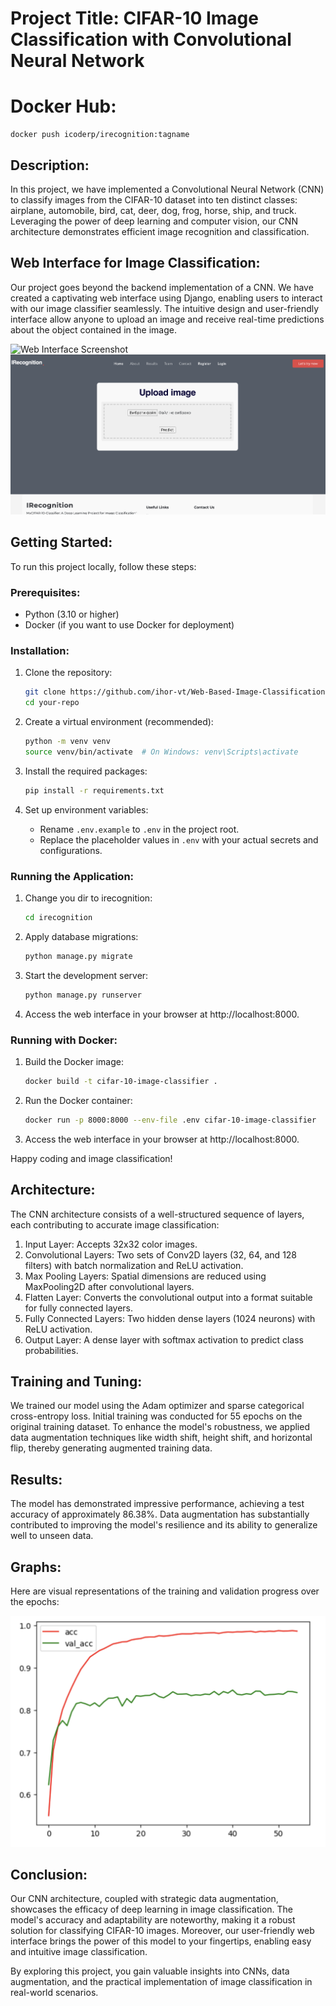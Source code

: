 # Project Title: CIFAR-10 Image Classification with Convolutional Neural Network

# Docker Hub:
```
docker push icoderp/irecognition:tagname
```

## Description:
In this project, we have implemented a Convolutional Neural Network (CNN) to classify images from the CIFAR-10 dataset into ten distinct classes: airplane, automobile, bird, cat, deer, dog, frog, horse, ship, and truck. Leveraging the power of deep learning and computer vision, our CNN architecture demonstrates efficient image recognition and classification.

## Web Interface for Image Classification:
Our project goes beyond the backend implementation of a CNN. We have created a captivating web interface using Django, enabling users to interact with our image classifier seamlessly. The intuitive design and user-friendly interface allow anyone to upload an image and receive real-time predictions about the object contained in the image.

![Web Interface Screenshot](/img/web-i.png)
![Web Interface Screenshot](/img/web-i-upload.png)

## Getting Started:

To run this project locally, follow these steps:

### Prerequisites:

- Python (3.10 or higher)
- Docker (if you want to use Docker for deployment)

### Installation:

1. Clone the repository:
   ```bash
   git clone https://github.com/ihor-vt/Web-Based-Image-Classification-with-CIFAR-10-Datase.git
   cd your-repo
   ```

2. Create a virtual environment (recommended):
   ```bash
   python -m venv venv
   source venv/bin/activate  # On Windows: venv\Scripts\activate
   ```

3. Install the required packages:
   ```bash
   pip install -r requirements.txt
   ```

4. Set up environment variables:
   - Rename `.env.example` to `.env` in the project root.
   - Replace the placeholder values in `.env` with your actual secrets and configurations.

### Running the Application:

1. Change you dir to irecognition:
   ```bash
   cd irecognition
   ```

2. Apply database migrations:
   ```bash
   python manage.py migrate
   ```

3. Start the development server:
   ```bash
   python manage.py runserver
   ```

4. Access the web interface in your browser at http://localhost:8000.

### Running with Docker:

1. Build the Docker image:
   ```bash
   docker build -t cifar-10-image-classifier .
   ```

2. Run the Docker container:
   ```bash
   docker run -p 8000:8000 --env-file .env cifar-10-image-classifier
   ```

3. Access the web interface in your browser at http://localhost:8000.

Happy coding and image classification!

## Architecture:
The CNN architecture consists of a well-structured sequence of layers, each contributing to accurate image classification:

1. Input Layer: Accepts 32x32 color images.
2. Convolutional Layers: Two sets of Conv2D layers (32, 64, and 128 filters) with batch normalization and ReLU activation.
3. Max Pooling Layers: Spatial dimensions are reduced using MaxPooling2D after convolutional layers.
4. Flatten Layer: Converts the convolutional output into a format suitable for fully connected layers.
5. Fully Connected Layers: Two hidden dense layers (1024 neurons) with ReLU activation.
6. Output Layer: A dense layer with softmax activation to predict class probabilities.

## Training and Tuning:
We trained our model using the Adam optimizer and sparse categorical cross-entropy loss. Initial training was conducted for 55 epochs on the original training dataset. To enhance the model's robustness, we applied data augmentation techniques like width shift, height shift, and horizontal flip, thereby generating augmented training data.

## Results:
The model has demonstrated impressive performance, achieving a test accuracy of approximately 86.38%. Data augmentation has substantially contributed to improving the model's resilience and its ability to generalize well to unseen data.

## Graphs:
Here are visual representations of the training and validation progress over the epochs:

![Graph Loss and Accuracy](/img/graph_loss_accuracy.png)

## Conclusion:
Our CNN architecture, coupled with strategic data augmentation, showcases the efficacy of deep learning in image classification. The model's accuracy and adaptability are noteworthy, making it a robust solution for classifying CIFAR-10 images. Moreover, our user-friendly web interface brings the power of this model to your fingertips, enabling easy and intuitive image classification.

By exploring this project, you gain valuable insights into CNNs, data augmentation, and the practical implementation of image classification in real-world scenarios.